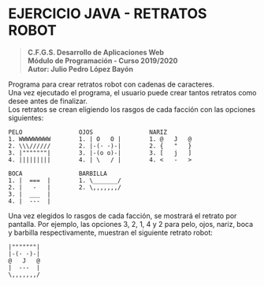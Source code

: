 # EJERCICIO JAVA - RETRATOS ROBOT

> **C.F.G.S. Desarrollo de Aplicaciones Web**  
> **Módulo de Programación - Curso 2019/2020**  
> **Autor: Julio Pedro López Bayón**

Programa para crear retratos robot con cadenas de caracteres.  
Una vez ejecutado el programa, el usuario puede crear tantos retratos como desee antes de finalizar.  
Los retratos se crean eligiendo los rasgos de cada facción con las opciones siguientes:
```
PELO                OJOS                NARIZ
1. WWWWWWWWW		1. | O   O |		1. @   J   @
2. \\\//////		2. |-(· ·)-|		2. {   "   }
3. |"""""""|		3. |-(o o)-|		3. [   j   ]
4. |||||||||		4. | \   / |		4. <   -   >

BOCA                BARBILLA
1. |  ===  |		1. \_______/
2. |   -   |		2. \,,,,,,,/
3. |  ___  |
4. |  ---  |
```
Una vez elegidos lo rasgos de cada facción, se mostrará el retrato por pantalla. Por ejemplo, las opciones 3, 2, 1, 4 y 2 para pelo, ojos, nariz, boca y barbilla respectivamente, muestran el siguiente retrato robot:
```
|"""""""|
|-(· ·)-|
@   J   @
|  ---  |
\,,,,,,,/
```
